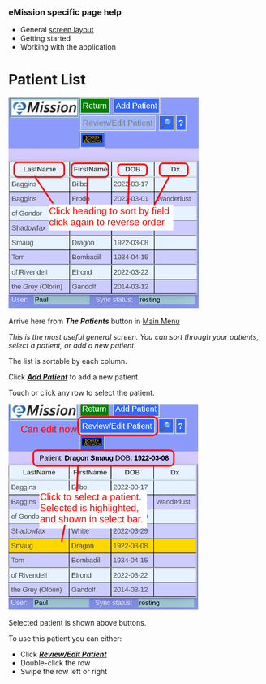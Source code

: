 ### eMission specific page help
* General [screen layout](help/GeneralLayout.md)
* Getting started
* Working with the application


# Patient List
![PatientList](../images/PatientList_sort.png)

Arrive here from *__The Patients__* button in [Main Menu](help/MainMenu.md) 

*This is the most useful general screen. You can sort through your patients, select a patient, or add a new patient.*

The list is sortable by each column.

Click [*__Add Patient__*](help/PatientNew.md) to add a new patient.

Touch or click any row to select the patient.

![Select Patient](../images/PatientList_select.png)

Selected patient is shown above buttons.

To use this patient you can either:
* Click [*__Review/Edit Patient__*](help/PatientPhoto.md)
* Double-click the row
* Swipe the row left or right